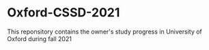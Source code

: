 # Oxford-CSSD-2021
This reponsitory contains the owner's study progress in University of Oxford during fall 2021
